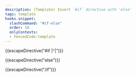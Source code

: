 ```yaml
---
description: (Template) Insert `#if` directive with 'else'
tags: template
hooks.snippet:
  slashCommand: "#if-else"
  order: 10
  onlyContexts:
  - FencedCode:template
---
```

{{escapeDirective("#if |^|")}}

{{escapeDirective("else")}}

{{escapeDirective("/if")}}